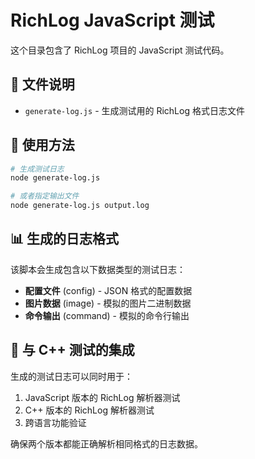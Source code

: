 # RichLog JavaScript 测试

这个目录包含了 RichLog 项目的 JavaScript 测试代码。

## 📁 文件说明

- `generate-log.js` - 生成测试用的 RichLog 格式日志文件

## 🚀 使用方法

```bash
# 生成测试日志
node generate-log.js

# 或者指定输出文件
node generate-log.js output.log
```

## 📊 生成的日志格式

该脚本会生成包含以下数据类型的测试日志：

- **配置文件** (config) - JSON 格式的配置数据
- **图片数据** (image) - 模拟的图片二进制数据
- **命令输出** (command) - 模拟的命令行输出

## 🔄 与 C++ 测试的集成

生成的测试日志可以同时用于：

1. JavaScript 版本的 RichLog 解析器测试
2. C++ 版本的 RichLog 解析器测试
3. 跨语言功能验证

确保两个版本都能正确解析相同格式的日志数据。
